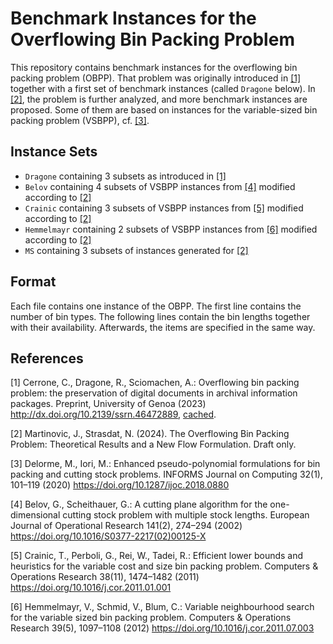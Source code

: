 # Benchmark Instances for the Overflowing Bin Packing Problem

This repository contains benchmark instances for the overflowing bin packing problem (OBPP).
That problem was originally introduced in [[1]](#1) together with a first set of benchmark instances (called `Dragone` below).
In [[2]](#2), the problem is further analyzed, and more benchmark instances are proposed.
Some of them are based on instances for the variable-sized bin packing problem (VSBPP), cf. [[3]](#3).

## Instance Sets
- `Dragone` containing 3 subsets as introduced in [[1]](#1)
- `Belov` containing 4 subsets of VSBPP instances from [[4]](#4) modified according to [[2]](#2)
- `Crainic` containing 3 subsets of VSBPP instances from [[5]](#5) modified according to [[2]](#2)
- `Hemmelmayr` containing 2 subsets of VSBPP instances from [[6]](#6) modified according to [[2]](#2)
- `MS` containing 3 subsets of instances generated for [[2]](#2)

## Format
Each file contains one instance of the OBPP.
The first line contains the number of bin types.
The following lines contain the bin lengths together with their availability.
Afterwards, the items are specified in the same way.

## References
<a id="1">[1]</a>
Cerrone, C., Dragone, R., Sciomachen, A.: Overflowing bin packing problem: the preservation of digital documents in archival information packages. Preprint, University of Genoa (2023) <http://dx.doi.org/10.2139/ssrn.46472889>, [cached](https://scholar.googleusercontent.com/scholar?q=cache:_QyMLldSwaIJ:scholar.google.com).

<a id="2">[2]</a>
Martinovic, J., Strasdat, N. (2024). The Overflowing Bin Packing Problem: Theoretical Results and a New Flow Formulation. Draft only.

<a id="3">[3]</a>
Delorme, M., Iori, M.: Enhanced pseudo-polynomial formulations for bin packing and cutting stock problems. INFORMS Journal on Computing 32(1), 101–119 (2020) <https://doi.org/10.1287/ijoc.2018.0880>

<a id="4">[4]</a>
Belov, G., Scheithauer, G.: A cutting plane algorithm for the one-dimensional cutting stock problem with multiple stock lengths. European Journal of Operational Research 141(2), 274–294 (2002) <https://doi.org/10.1016/S0377-2217(02)00125-X>

<a id="5">[5]</a>
Crainic, T., Perboli, G., Rei, W., Tadei, R.: Efficient lower bounds and heuristics for the variable cost and size bin packing problem. Computers & Operations Research 38(11), 1474–1482 (2011) <https://doi.org/10.1016/j.cor.2011.01.001>

<a id="6">[6]</a>
Hemmelmayr, V., Schmid, V., Blum, C.: Variable neighbourhood search for the variable sized bin packing problem. Computers & Operations Research 39(5), 1097–1108 (2012) <https://doi.org/10.1016/j.cor.2011.07.003>